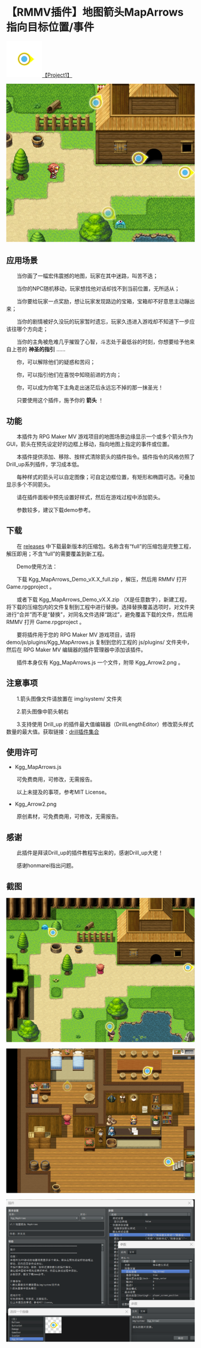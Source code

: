 # 【RMMV插件】地图箭头MapArrows 指向目标位置/事件

![=>](./README/Kgg_Arrow2.png "箭头")[【Project1】](https://rpg.blue/thread-494806-1-1.html "进入Project1论坛的本插件的发布页")

![示意图](./README/地图箭头插件6示意图.jpg "示意图")

## 应用场景

　　当你画了一幅宏伟震撼的地图，玩家在其中迷路，叫苦不迭；

　　当你的NPC随机移动，玩家想找他对话却找不到当前位置，无所适从；

　　当你要给玩家一点奖励，想让玩家发现路边的宝箱，宝箱却不好意思主动蹦出来；

　　当你的剧情被好久没玩的玩家暂时遗忘，玩家久违进入游戏却不知道下一步应该往哪个方向走；

　　当你的主角被危难几乎摧毁了心智，斗志处于最低谷的时刻，你想要给予他来自上苍的 **神圣的指引** ......

　　你，可以解除他们的疑惑和苦闷；

　　你，可以指引他们在喜悦中知晓前进的方向；

　　你，可以成为你笔下主角走出迷茫后永远忘不掉的那一抹圣光！

　　只要使用这个插件，施予你的 **箭头** ！

## 功能

　　本插件为 RPG Maker MV 游戏项目的地图场景边缘显示一个或多个箭头作为GUI，箭头在预先设定好的边框上移动，指向地图上指定的事件或位置。

　　本插件提供添加、移除、按样式清除箭头的插件指令。插件指令的风格仿照了Drill_up系列插件，学习成本低。

　　每种样式的箭头可以自定图像；可自定边框位置，有矩形和椭圆可选。可叠加显示多个不同箭头。

　　请在插件面板中预先设置好样式，然后在游戏过程中添加箭头。

　　参数较多，建议下载demo参考。

## 下载

　　在 [releases](https://github.com/KggFromChina/Kgg_MapArrows_Demo/releases) 中下载最新版本的压缩包。名称含有“full”的压缩包是完整工程，解压即用；不含“full”的需要覆盖到新工程。

　　Demo使用方法：

　　下载 Kgg_MapArrows_Demo_vX.X_full.zip ，解压，然后用 RMMV 打开 Game.rpgproject 。

　　或者下载 Kgg_MapArrows_Demo_vX.X.zip （X是任意数字），新建工程，将下载的压缩包内的文件复制到工程中进行替换。选择替换覆盖选项时，对文件夹进行“合并”而不是“替换”，对同名文件选择“跳过”，避免覆盖下载的文件，然后用 RMMV 打开 Game.rpgproject 。

　　要将插件用于您的 RPG Maker MV 游戏项目，请将 demo/js/plugins/Kgg_MapArrows.js 复制到您的工程的 js/plugins/ 文件夹中，然后在 RPG Maker MV 编辑器的插件管理器中添加该插件。

　　插件本身仅有 Kgg_MapArrows.js 一个文件，附带 Kgg_Arrow2.png 。

## 注意事项

　　1.箭头图像文件请放置在 img/system/ 文件夹

　　2.箭头图像中箭头朝右

　　3.支持使用 Drill_up 的插件最大值编辑器（DrillLengthEditor）修改箭头样式数量的最大值。获取链接：[drill插件集合](https://rpg.blue/thread-409713-1-1.html)

## 使用许可

- Kgg_MapArrows.js

　　可免费商用，可修改，无需报告。

　　以上未提及的事项，参考MIT License。

- Kgg_Arrow2.png

　　原创素材，可免费商用，可修改，无需报告。

## 感谢

　　此插件是拜读Drill_up的插件教程写出来的，感谢Drill_up大佬！

　　感谢honmarei指出问题。

## 截图

![demo_野外截图](./README/地图箭头插件3.png "demo_野外截图")

![demo_旅馆截图](./README/地图箭头插件2.png "demo_旅馆截图")

![插件管理_插件参数设置截图](./README/地图箭头插件5插件参数设置截图.png "插件管理_插件参数设置截图")
